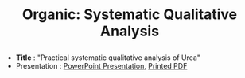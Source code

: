 # <p align="center">Organic: Systematic Qualitative Analysis</p>
* **Title** : "Practical systematic qualitative analysis of Urea"
* Presentation : [PowerPoint Presentation](Presentation%20-%20Systematic%20Qualitative%20Analysis%20(Urea).pptx), [Printed PDF](Presentation%20Print%20-%20Systematic%20Qualitative%20Analysis%20(Urea).pdf)
